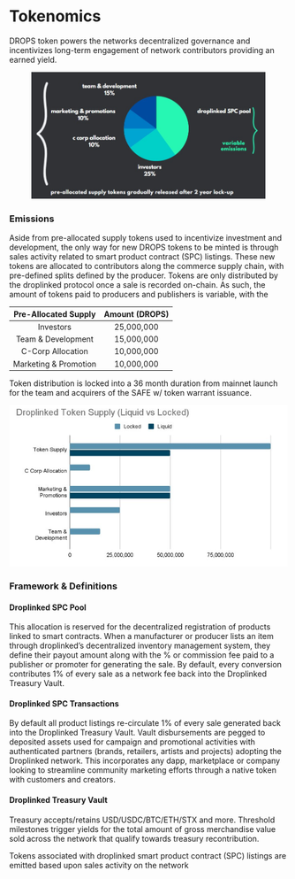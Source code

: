 # Tokenomics

DROPS token powers the networks decentralized governance and incentivizes long-term engagement of network contributors providing an earned yield.

<figure><img src=".gitbook/assets/Tokenomics (3).jpg" alt=""><figcaption></figcaption></figure>

### Emissions

Aside from pre-allocated supply tokens used to incentivize investment and development, the only way for new DROPS tokens to be minted is through sales activity related to smart product contract (SPC) listings. These new tokens are allocated to contributors along the commerce supply chain, with pre-defined splits defined by the producer. Tokens are only  distributed by the droplinked protocol once a sale is recorded on-chain. As such, the amount of tokens paid to producers and publishers is variable, with the&#x20;

|  Pre-Allocated Supply | Amount (DROPS) |
| :-------------------: | :------------: |
|       Investors       |   25,000,000   |
|   Team & Development  |   15,000,000   |
|   C-Corp Allocation   |   10,000,000   |
| Marketing & Promotion |   10,000,000   |

Token distribution is locked into a 36 month duration from mainnet launch for the team and acquirers of the SAFE w/ token warrant issuance.

![](<.gitbook/assets/Tokenomics 2.jpg>)

### Framework & Definitions

#### Droplinked SPC Pool

This allocation is reserved for the decentralized registration of products linked to smart contracts. When a manufacturer or producer lists an item through droplinked’s decentralized inventory management system, they define their payout amount along with the  % or commission fee paid to a publisher or promoter for generating the sale. By default, every conversion contributes 1% of every sale as a network fee back into the Droplinked Treasury Vault.

#### Droplinked SPC Transactions

By default all product listings re-circulate 1% of every sale generated back into the Droplinked Treasury Vault. Vault disbursements are pegged to deposited assets used for campaign and promotional activities with authenticated partners (brands, retailers, artists and projects) adopting the Droplinked network. This incorporates any dapp, marketplace or company looking to streamline community marketing efforts through a native token with customers and creators.

#### Droplinked Treasury Vault

Treasury accepts/retains USD/USDC/BTC/ETH/STX and more. Threshold milestones trigger yields for the total amount of gross merchandise value sold across the network that qualify towards treasury recontribution.







Tokens associated with droplinked smart product contract (SPC) listings are emitted based upon sales activity on the network
